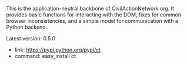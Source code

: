 This is the application-neutral backbone of CivilActionNetwork.org. It provides basic functions for interacting with the DOM, fixes for common browser inconsistencies, and a simple model for communication with a Python backend.

Latest version: 0.5.0
 - link: https://pypi.python.org/pypi/ct
 - command: easy_install ct